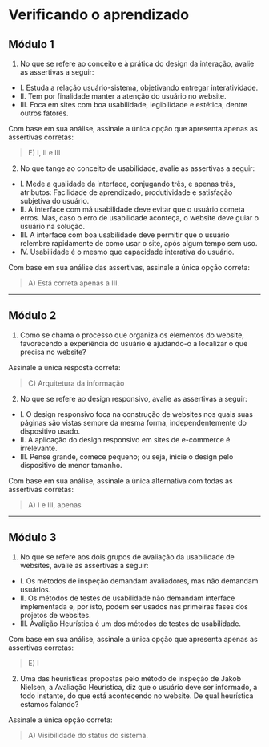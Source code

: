 # Verificando o aprendizado

## Módulo 1
1. No que se refere ao conceito e à prática do design da interação, avalie as assertivas a seguir:

* I. Estuda a relação usuário-sistema, objetivando entregar interatividade.
* II. Tem por finalidade manter a atenção do usuário no website.
* III. Foca em sites com boa usabilidade, legibilidade e estética, dentre outros fatores.

Com base em sua análise, assinale a única opção que apresenta apenas as assertivas corretas:
> E) I, II e III
2. No que tange ao conceito de usabilidade, avalie as assertivas a seguir:

* I. Mede a qualidade da interface, conjugando três, e apenas três, atributos: Facilidade de aprendizado, produtividade e satisfação subjetiva do usuário.
* II. A interface com má usabilidade deve evitar que o usuário cometa erros. Mas, caso o erro de usabilidade aconteça, o website deve guiar o usuário na solução.
* III. A interface com boa usabilidade deve permitir que o usuário relembre rapidamente de como usar o site, após algum tempo sem uso.
* IV. Usabilidade é o mesmo que capacidade interativa do usuário.

Com base em sua análise das assertivas, assinale a única opção correta:
> A) Está correta apenas a III.
---
## Módulo 2
1. Como se chama o processo que organiza os elementos do website, favorecendo a experiência do usuário e ajudando-o a localizar o que precisa no website?

Assinale a única resposta correta:
> C) Arquitetura da informação
2. No que se refere ao design responsivo, avalie as assertivas a seguir:

* I. O design responsivo foca na construção de websites nos quais suas páginas são vistas sempre da mesma forma, independentemente do dispositivo usado.
* II. A aplicação do design responsivo em sites de e-commerce é irrelevante.
* III. Pense grande, comece pequeno; ou seja, inicie o design pelo dispositivo de menor tamanho.

Com base em sua análise, assinale a única alternativa com todas as assertivas corretas:
> A) I e III, apenas
---
## Módulo 3
1. No que se refere aos dois grupos de avaliação da usabilidade de websites, avalie as assertivas a seguir:

* I. Os métodos de inspeção demandam avaliadores, mas não demandam usuários.
* II. Os métodos de testes de usabilidade não demandam interface implementada e, por isto, podem ser usados nas primeiras fases dos projetos de websites.
* III. Avalição Heurística é um dos métodos de testes de usabilidade.

Com base em sua análise, assinale a única opção que apresenta apenas as assertivas corretas:
> E) I
2. Uma das heurísticas propostas pelo método de inspeção de Jakob Nielsen, a Avaliação Heurística, diz que o usuário deve ser informado, a todo instante, do que está acontecendo no website. De qual heurística estamos falando?

Assinale a única opção correta:
> A) Visibilidade do status do sistema.
